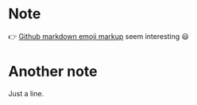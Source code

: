 # Note
:point_right: [Github markdown emoji markup](https://gist.github.com/rxaviers/7360908) seem interesting :smiley:

# Another note
Just a line.
